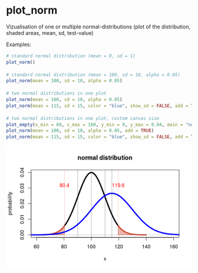 # plot_norm
Vizualisation of one or multiple normal-distributions (plot of the distribution, shaded areas, mean, sd, test-value)

Examples:
```r
# standard normal distribution (mean = 0, sd = 1)
plot_norm()

# standard normal distribution (mean = 100, sd = 10, alpha = 0.05)
plot_norm(mean = 100, sd = 10, alpha = 0.05)

# two normal distributions in one plot
plot_norm(mean = 100, sd = 10, alpha = 0.05)
plot_norm(mean = 115, sd = 15, color = "blue", show_sd = FALSE, add = TRUE)

# two normal distributions in one plot, custom canvas size
plot_empty(x_min = 60, x_max = 160, y_min = 0, y_max = 0.04, main = "normal distribution")
plot_norm(mean = 100, sd = 10, alpha = 0.05, add = TRUE)
plot_norm(mean = 115, sd = 15, color = "blue", show_sd = FALSE, add = TRUE)
```
<img src="https://github.com/rolkra/plot_norm/blob/master/plot_norm.png" alt="example plot_norm" width="600">
